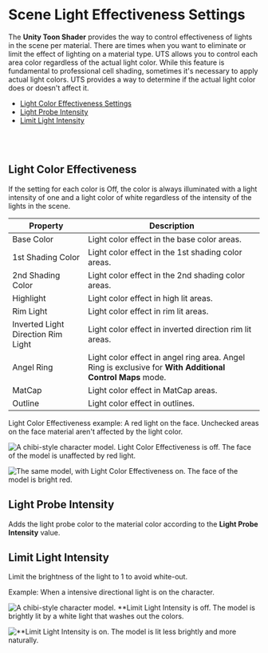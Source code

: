 # Scene Light Effectiveness Settings

The **Unity Toon Shader** provides the way to control effectiveness of lights in the scene per material. There are times when you want to eliminate or limit the effect of lighting on a material type.
UTS allows you to control each area color regardless of the actual light color. While this feature is fundamental to professional cell shading, sometimes it's necessary to apply actual light colors. 
UTS provides a way to determine if the actual light color does or doesn't affect it.

* [Light Color Effectiveness Settings](#light-color-effectiveness)
* [Light Probe Intensity](#light-probe-intensity)
* [Limit Light Intensity](#limit-light-intensity)

<br/><br/>

## Light Color Effectiveness

If the setting for each color is Off, the color is always illuminated with a light intensity of one and a light color of white regardless of the intensity of the lights in the scene.

| Property | Description |
| --|  --|
| Base Color |  Light color effect in the base color areas. |
| 1st Shading Color |  Light color effect in the 1st shading color areas. |
| 2nd Shading Color |  Light color effect in the 2nd shading color areas. |
| Highlight |  Light color effect in high lit areas. |
| Rim Light |  Light color effect in rim lit areas. |
| Inverted Light Direction Rim Light | Light color effect in inverted direction rim lit areas. |
| Angel Ring |  Light color effect in angel ring area. Angel Ring is exclusive for  **With Additional Control Maps** mode.|
| MatCap |  Light color effect in  MatCap areas. |
| Outline |  Light color effect in outlines. |

Light Color Effectiveness example: A red light on the face. Unchecked areas on the face material aren't affected by the light color.

![A chibi-style character model. **Light Color Effectiveness** is off. The face of the model is unaffected by red light.](images/SceneLightColorEffectivenessOn.png)

![The same model, with **Light Color Effectiveness** on. The face of the model is bright red.](images/SceneLightColorEffectivenessOff.png)

## Light Probe Intensity

Adds the light probe color to the material color according to the **Light Probe Intensity** value.

## Limit Light Intensity

Limit the brightness of the light to 1 to avoid white-out.

Example: When a intensive directional light is on the character.

![A chibi-style character model. **Limit Light Intensity is off. The model is brightly lit by a white light that washes out the colors.](images/LimitLightIntensityOff.png)

![**Limit Light Intensity is on. The model is lit less brightly and more naturally.](images/LimitLightIntensityOn.png)
